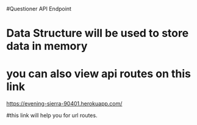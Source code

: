 #Questioner API Endpoint


# Data Structure will be used to store data in memory

# you can also view api routes on this link
https://evening-sierra-90401.herokuapp.com/

#this link will help you for url routes.

